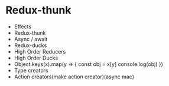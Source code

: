 # Redux-thunk

+ Effects
+ Redux-thunk
+ Async / await
+ Redux-ducks
+ High Order Reducers
+ High Order Ducks
+ Object.keys(x).map(y => {
    const obj = x[y]
    console.log(obj)
})
+ Type creators
+ Action creators(make action creator)(async mac)
